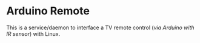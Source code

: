 # Arduino Remote

This is a service/daemon to interface a TV remote control (*via Arduino with IR sensor*) with Linux.